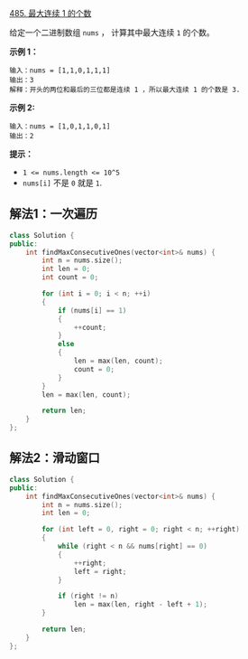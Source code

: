[485. 最大连续 1 的个数](https://leetcode.cn/problems/max-consecutive-ones/)

给定一个二进制数组 `nums` ， 计算其中最大连续 `1` 的个数。

 

**示例 1：**

```
输入：nums = [1,1,0,1,1,1]
输出：3
解释：开头的两位和最后的三位都是连续 1 ，所以最大连续 1 的个数是 3.
```

**示例 2:**

```
输入：nums = [1,0,1,1,0,1]
输出：2
```

 

**提示：**

- `1 <= nums.length <= 10^5`
- `nums[i]` 不是 `0` 就是 `1`.



## 解法1：一次遍历

```cc
class Solution {
public:
    int findMaxConsecutiveOnes(vector<int>& nums) {
        int n = nums.size();
        int len = 0;
        int count = 0;

        for (int i = 0; i < n; ++i)
        {
            if (nums[i] == 1)
            {
                ++count;
            }
            else
            {
                len = max(len, count);
                count = 0;
            }
        }
        len = max(len, count);

        return len;
    }
};
```

## 解法2：滑动窗口

```cc
class Solution {
public:
    int findMaxConsecutiveOnes(vector<int>& nums) {
        int n = nums.size();
        int len = 0;

        for (int left = 0, right = 0; right < n; ++right)
        {
            while (right < n && nums[right] == 0)
            {
                ++right;
                left = right;
            }

            if (right != n)
            	len = max(len, right - left + 1);
        }

        return len;
    }
};
```

